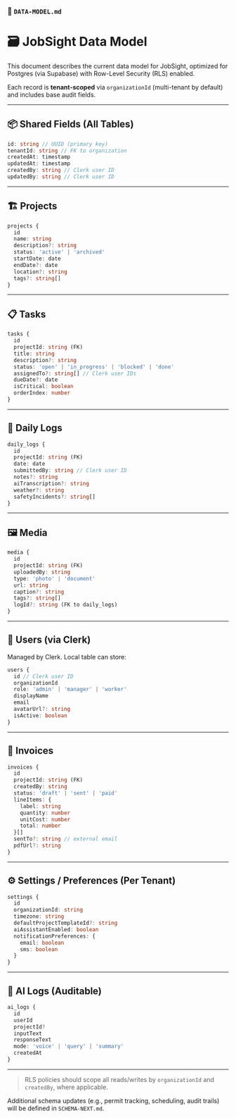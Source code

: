 ### 📄 `DATA-MODEL.md`

# 🗃️ JobSight Data Model

This document describes the current data model for JobSight, optimized for Postgres (via Supabase) with Row-Level Security (RLS) enabled.

Each record is **tenant-scoped** via `organizationId` (multi-tenant by default) and includes base audit fields.

---

## 📦 Shared Fields (All Tables)

```ts
id: string // UUID (primary key)
tenantId: string // FK to organization
createdAt: timestamp
updatedAt: timestamp
createdBy: string // Clerk user ID
updatedBy: string // Clerk user ID
```

---

## 🏗 Projects

```ts
projects {
  id
  name: string
  description?: string
  status: 'active' | 'archived'
  startDate: date
  endDate?: date
  location?: string
  tags?: string[]
}
```

---

## 📋 Tasks

```ts
tasks {
  id
  projectId: string (FK)
  title: string
  description?: string
  status: 'open' | 'in_progress' | 'blocked' | 'done'
  assignedTo?: string[] // Clerk user IDs
  dueDate?: date
  isCritical: boolean
  orderIndex: number
}
```

---

## 🧾 Daily Logs

```ts
daily_logs {
  id
  projectId: string (FK)
  date: date
  submittedBy: string // Clerk user ID
  notes?: string
  aiTranscription?: string
  weather?: string
  safetyIncidents?: string[]
}
```

---

## 🖼 Media

```ts
media {
  id
  projectId: string (FK)
  uploadedBy: string
  type: 'photo' | 'document'
  url: string
  caption?: string
  tags?: string[]
  logId?: string (FK to daily_logs)
}
```

---

## 👥 Users (via Clerk)

Managed by Clerk. Local table can store:

```ts
users {
  id // Clerk user ID
  organizationId
  role: 'admin' | 'manager' | 'worker'
  displayName
  email
  avatarUrl?: string
  isActive: boolean
}
```

---

## 🧾 Invoices

```ts
invoices {
  id
  projectId: string (FK)
  createdBy: string
  status: 'draft' | 'sent' | 'paid'
  lineItems: {
    label: string
    quantity: number
    unitCost: number
    total: number
  }[]
  sentTo?: string // external email
  pdfUrl?: string
}
```

---

## ⚙️ Settings / Preferences (Per Tenant)

```ts
settings {
  id
  organizationId: string
  timezone: string
  defaultProjectTemplateId?: string
  aiAssistantEnabled: boolean
  notificationPreferences: {
    email: boolean
    sms: boolean
  }
}
```

---

## 🧠 AI Logs (Auditable)

```ts
ai_logs {
  id
  userId
  projectId?
  inputText
  responseText
  mode: 'voice' | 'query' | 'summary'
  createdAt
}
```

---

> RLS policies should scope all reads/writes by `organizationId` and `createdBy`, where applicable.

Additional schema updates (e.g., permit tracking, scheduling, audit trails) will be defined in `SCHEMA-NEXT.md`.
